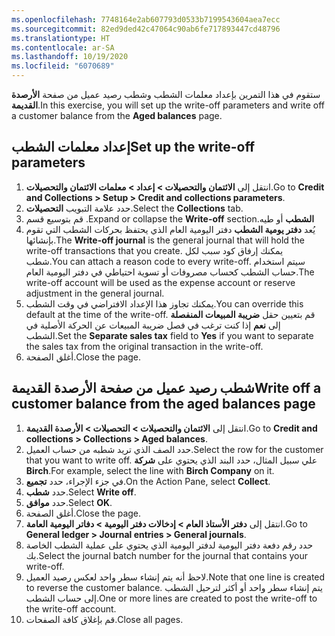 ```yaml
---
ms.openlocfilehash: 7748164e2ab607793d0533b7199543604aea7ecc
ms.sourcegitcommit: 82ed9ded42c47064c90ab6fe717893447cd48796
ms.translationtype: HT
ms.contentlocale: ar-SA
ms.lasthandoff: 10/19/2020
ms.locfileid: "6070689"
---
```

<span data-ttu-id="7161e-101">ستقوم في هذا التمرين بإعداد معلمات الشطب وشطب رصيد عميل من صفحة **الأرصدة القديمة**.</span><span class="sxs-lookup"><span data-stu-id="7161e-101">In this exercise, you will set up the write-off parameters and write off a customer balance from the **Aged balances** page.</span></span>

## <a name="set-up-the-write-off-parameters"></a><span data-ttu-id="7161e-102">إعداد معلمات الشطب</span><span class="sxs-lookup"><span data-stu-id="7161e-102">Set up the write-off parameters</span></span> 

1.  <span data-ttu-id="7161e-103">انتقل إلى **الائتمان والتحصيلات > إعداد > معلمات الائتمان والتحصيلات**.</span><span class="sxs-lookup"><span data-stu-id="7161e-103">Go to **Credit and Collections > Setup > Credit and collections parameters**.</span></span>
2.  <span data-ttu-id="7161e-104">حدد علامة التبويب **التحصيلات‬**.</span><span class="sxs-lookup"><span data-stu-id="7161e-104">Select the **Collections** tab.</span></span>
3.  <span data-ttu-id="7161e-105">قم بتوسيع قسم **‎‏‫الشطب** أو طيه.</span><span class="sxs-lookup"><span data-stu-id="7161e-105">Expand or collapse the **Write-off** section.</span></span> 
4.  <span data-ttu-id="7161e-106">يُعد **دفتر يومية الشطب** دفتر اليومية العام الذي يحتفظ بحركات الشطب التي تقوم بإنشائها.</span><span class="sxs-lookup"><span data-stu-id="7161e-106">The **Write-off journal** is the general journal that will hold the write-off transactions that you create.</span></span> <span data-ttu-id="7161e-107">يمكنك إرفاق كود سبب لكل شطب.</span><span class="sxs-lookup"><span data-stu-id="7161e-107">You can attach a reason code to every write-off.</span></span> <span data-ttu-id="7161e-108">سيتم استخدام حساب الشطب كحساب مصروفات أو تسوية احتياطي في دفتر اليومية العام.</span><span class="sxs-lookup"><span data-stu-id="7161e-108">The write-off account will be used as the expense account or reserve adjustment in the general journal.</span></span>
5.  <span data-ttu-id="7161e-109">يمكنك تجاوز هذا الإعداد الافتراضي في وقت الشطب.</span><span class="sxs-lookup"><span data-stu-id="7161e-109">You can override this default at the time of the write-off.</span></span> <span data-ttu-id="7161e-110">قم بتعيين حقل **ضريبة المبيعات المنفصلة** إلى **نعم** إذا كنت ترغب في فصل ضريبة المبيعات عن الحركة الأصلية في الشطب.</span><span class="sxs-lookup"><span data-stu-id="7161e-110">Set the **Separate sales tax** field to **Yes** if you want to separate the sales tax from the original transaction in the write-off.</span></span>
6.  <span data-ttu-id="7161e-111">أغلق الصفحة.</span><span class="sxs-lookup"><span data-stu-id="7161e-111">Close the page.</span></span>
 

## <a name="write-off-a-customer-balance-from-the-aged-balances-page"></a><span data-ttu-id="7161e-112">شطب رصيد عميل من صفحة الأرصدة القديمة</span><span class="sxs-lookup"><span data-stu-id="7161e-112">Write off a customer balance from the aged balances page</span></span> 

1.  <span data-ttu-id="7161e-113">انتقل إلى **الائتمان والتحصيلات > التحصيلات > الأرصدة القديمة**.</span><span class="sxs-lookup"><span data-stu-id="7161e-113">Go to **Credit and collections > Collections > Aged balances**.</span></span>
2.  <span data-ttu-id="7161e-114">حدد الصف الذي تريد شطبه من حساب العميل.</span><span class="sxs-lookup"><span data-stu-id="7161e-114">Select the row for the customer that you want to write off.</span></span> <span data-ttu-id="7161e-115">علي سبيل المثال، حدد البند الذي يحتوي على **شركة Birch**.</span><span class="sxs-lookup"><span data-stu-id="7161e-115">For example, select the line with **Birch Company** on it.</span></span>
3.  <span data-ttu-id="7161e-116">في جزء الإجراء، حدد **تجميع**.</span><span class="sxs-lookup"><span data-stu-id="7161e-116">On the Action Pane, select **Collect**.</span></span>
4.  <span data-ttu-id="7161e-117">حدد **شطب**.</span><span class="sxs-lookup"><span data-stu-id="7161e-117">Select **Write off**.</span></span>
5.  <span data-ttu-id="7161e-118">حدد **موافق**.</span><span class="sxs-lookup"><span data-stu-id="7161e-118">Select **OK**.</span></span>
6.  <span data-ttu-id="7161e-119">أغلق الصفحة.</span><span class="sxs-lookup"><span data-stu-id="7161e-119">Close the page.</span></span>
7.  <span data-ttu-id="7161e-120">انتقل إلى **دفتر الأستاذ العام > إدخالات دفتر اليومية > دفاتر اليومية العامة**.</span><span class="sxs-lookup"><span data-stu-id="7161e-120">Go to **General ledger > Journal entries > General journals**.</span></span>
8.  <span data-ttu-id="7161e-121">حدد رقم دفعة دفتر اليومية لدفتر اليومية الذي يحتوي على عملية الشطب الخاصة بك.</span><span class="sxs-lookup"><span data-stu-id="7161e-121">Select the journal batch number for the journal that contains your write-off.</span></span> 
9.  <span data-ttu-id="7161e-122">لاحظ أنه يتم إنشاء سطر واحد لعكس رصيد العميل.</span><span class="sxs-lookup"><span data-stu-id="7161e-122">Note that one line is created to reverse the customer balance.</span></span> <span data-ttu-id="7161e-123">يتم إنشاء سطر واحد أو أكثر لترحيل الشطب إلى حساب الشطب.</span><span class="sxs-lookup"><span data-stu-id="7161e-123">One or more lines are created to post the write-off to the write-off account.</span></span>
10. <span data-ttu-id="7161e-124">قم بإغلاق كافة الصفحات.</span><span class="sxs-lookup"><span data-stu-id="7161e-124">Close all pages.</span></span>


